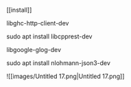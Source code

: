 [[install]]

libghc-http-client-dev

sudo apt install libcpprest-dev

libgoogle-glog-dev

sudo apt install nlohmann-json3-dev

![[images/Untitled 17.png|Untitled 17.png]]